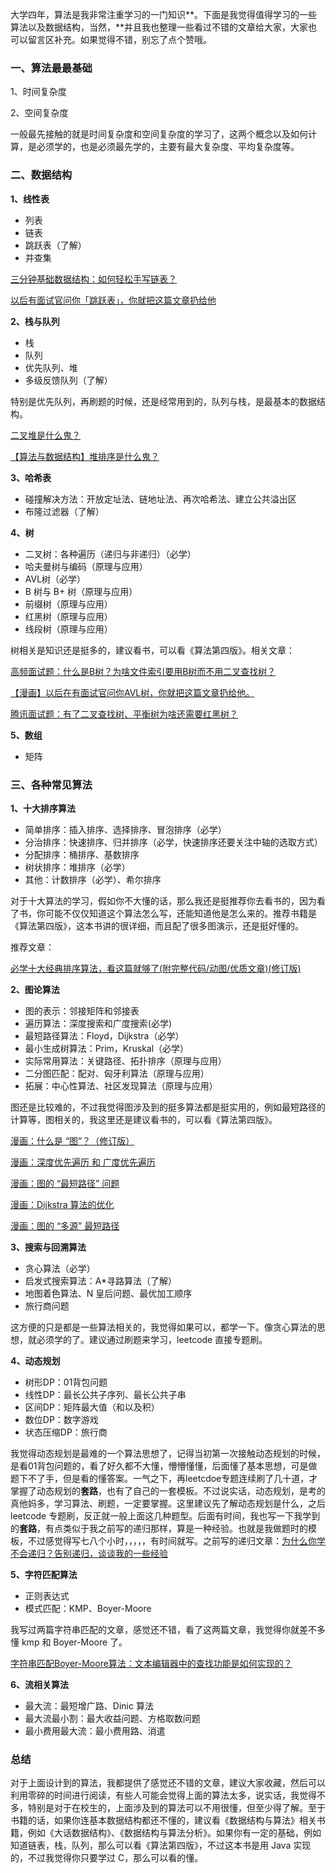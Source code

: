 大学四年，算法是我非常注重学习的一门知识**。下面是我觉得值得学习的一些算法以及数据结构，当然，**并且我也整理一些看过不错的文章给大家，大家也可以留言区补充。如果觉得不错，别忘了点个赞哦。

### 一、算法最最基础

1、时间复杂度

2、空间复杂度

一般最先接触的就是时间复杂度和空间复杂度的学习了，这两个概念以及如何计算，是必须学的，也是必须最先学的，主要有最大复杂度、平均复杂度等。

### 二、数据结构

**1、线性表**

- 列表
- 链表
- 跳跃表（了解）
- 并查集

[三分钟基础数据结构：如何轻松手写链表？](https://link.zhihu.com/?target=https%3A//mp.weixin.qq.com/s/hKjkITbCRcnZBafpjiwWJA)

[以后有面试官问你「跳跃表」，你就把这篇文章扔给他](https://link.zhihu.com/?target=https%3A//mp.weixin.qq.com/s/AGPCfFg7bEiCsa5zNeCi4A)

**2、栈与队列**

- 栈
- 队列
- 优先队列、堆
- 多级反馈队列（了解）

特别是优先队列，再刷题的时候，还是经常用到的，队列与栈，是最基本的数据结构。

[二叉堆是什么鬼？](https://link.zhihu.com/?target=https%3A//mp.weixin.qq.com/s/TKRtF2dAtH7VuNs-FC4awA)

[【算法与数据结构】堆排序是什么鬼？](https://link.zhihu.com/?target=https%3A//mp.weixin.qq.com/s/B0ImTjuQJiR7ahRzBpslcg)

**3、哈希表**

- 碰撞解决方法：开放定址法、链地址法、再次哈希法、建立公共溢出区
- 布隆过滤器（了解）

**4、树**

- 二叉树：各种遍历（递归与非递归）（必学）
- 哈夫曼树与编码（原理与应用）
- AVL树（必学）
- B 树与 B+ 树（原理与应用）
- 前缀树（原理与应用）
- 红黑树（原理与应用）
- 线段树（原理与应用）

树相关是知识还是挺多的，建议看书，可以看《算法第四版》。相关文章：

[高频面试题：什么是B树？为啥文件索引要用B树而不用二叉查找树？](https://link.zhihu.com/?target=https%3A//mp.weixin.qq.com/s%3F__biz%3DMzg2NzA4MTkxNQ%3D%3D%26mid%3D2247486101%26idx%3D1%26sn%3D980f6dfb7643a9ff4f5a661d4a496046%26chksm%3Dce404141f937c85750232523583435e97f3965a3761fa327e5d79e2b720dfced1a1dfc731d3b%26token%3D1321503479%26lang%3Dzh_CN%23rd)

[【漫画】以后在有面试官问你AVL树，你就把这篇文章扔给他。](https://link.zhihu.com/?target=https%3A//mp.weixin.qq.com/s/dYP5-fM22BgM3viWg4V44A)

[腾讯面试题：有了二叉查找树、平衡树为啥还需要红黑树？](https://link.zhihu.com/?target=https%3A//mp.weixin.qq.com/s/p_fEMMNjlnPbbwY9dDQMAQ)



**5、数组**

- 矩阵



### 三、各种常见算法

**1、十大排序算法**

- 简单排序：插入排序、选择排序、冒泡排序（必学）
- 分治排序：快速排序、归并排序（必学，快速排序还要关注中轴的选取方式）
- 分配排序：桶排序、基数排序
- 树状排序：堆排序（必学）
- 其他：计数排序（必学）、希尔排序

对于十大算法的学习，假如你不大懂的话，那么我还是挺推荐你去看书的，因为看了书，你可能不仅仅知道这个算法怎么写，还能知道他是怎么来的。推荐书籍是《算法第四版》，这本书讲的很详细，而且配了很多图演示，还是挺好懂的。

推荐文章：

[必学十大经典排序算法，看这篇就够了(附完整代码/动图/优质文章)(修订版)](https://link.zhihu.com/?target=https%3A//mp.weixin.qq.com/s/IAZnN00i65Ad3BicZy5kzQ)

**2、图论算法**

- 图的表示：邻接矩阵和邻接表
- 遍历算法：深度搜索和广度搜索(必学)
- 最短路径算法：Floyd，Dijkstra（必学）
- 最小生成树算法：Prim，Kruskal（必学）
- 实际常用算法：关键路径、拓扑排序（原理与应用）
- 二分图匹配：配对、匈牙利算法（原理与应用）
- 拓展：中心性算法、社区发现算法（原理与应用）

图还是比较难的，不过我觉得图涉及到的挺多算法都是挺实用的，例如最短路径的计算等，图相关的，我这里还是建议看书的，可以看《算法第四版》。

[漫画：什么是 “图”？（修订版）](https://link.zhihu.com/?target=https%3A//mp.weixin.qq.com/s/4JEHZWanGtsQHYrZ0MDq7Q)

[漫画：深度优先遍历 和 广度优先遍历](https://link.zhihu.com/?target=https%3A//mp.weixin.qq.com/s/WA5hQXkcACIarcdVnRnuiw)

[漫画：图的 “最短路径” 问题](https://link.zhihu.com/?target=https%3A//mp.weixin.qq.com/s/gjjrsj95X4w7QdWBlAKnaA)

[漫画：Dijkstra 算法的优化](https://link.zhihu.com/?target=https%3A//mp.weixin.qq.com/s/ALQntqQJkdWf4RbPaGOOhg)

[漫画：图的 “多源” 最短路径](https://link.zhihu.com/?target=https%3A//mp.weixin.qq.com/s/qnPSzv_xWSZN0VpdUgwvMg)

**3、搜索与回溯算法**

- 贪心算法（必学）
- 启发式搜索算法：A*寻路算法（了解）
- 地图着色算法、N 皇后问题、最优加工顺序
- 旅行商问题

这方便的只是都是一些算法相关的，我觉得如果可以，都学一下。像贪心算法的思想，就必须学的了。建议通过刷题来学习，leetcode 直接专题刷。

**4、动态规划**

- 树形DP：01背包问题
- 线性DP：最长公共子序列、最长公共子串
- 区间DP：矩阵最大值（和以及积）
- 数位DP：数字游戏
- 状态压缩DP：旅行商

我觉得动态规划是最难的一个算法思想了，记得当初第一次接触动态规划的时候，是看01背包问题的，看了好久都不大懂，懵懵懂懂，后面懂了基本思想，可是做题下不了手，但是看的懂答案。一气之下，再leetcdoe专题连续刷了几十道，才掌握了动态规划的**套路**，也有了自己的一套模板。不过说实话，动态规划，是考的真他妈多，学习算法、刷题，一定要掌握。这里建议先了解动态规划是什么，之后 leetcode 专题刷，反正就一般上面这几种题型。后面有时间，我也写一下我学到的**套路**，有点类似于我之前写的递归那样，算是一种经验。也就是我做题时的模板，不过感觉得写七八个小时，，，，，有时间就写。之前写的递归文章：[为什么你学不会递归？告别递归，谈谈我的一些经验](https://link.zhihu.com/?target=https%3A//mp.weixin.qq.com/s/mJ_jZZoak7uhItNgnfmZvQ)

**5、字符匹配算法**

- 正则表达式
- 模式匹配：KMP、Boyer-Moore

我写过两篇字符串匹配的文章，感觉还不错，看了这两篇文章，我觉得你就差不多懂 kmp 和 Boyer-Moore 了。

[字符串匹配Boyer-Moore算法：文本编辑器中的查找功能是如何实现的？](https://link.zhihu.com/?target=https%3A//mp.weixin.qq.com/s/7IZTuLrPSuxvFRqsv5PiXQ)

**6、流相关算法**

- 最大流：最短增广路、Dinic 算法
- 最大流最小割：最大收益问题、方格取数问题
- 最小费用最大流：最小费用路、消遣

### 总结

对于上面设计到的算法，我都提供了感觉还不错的文章，建议大家收藏，然后可以利用零碎的时间进行阅读，有些人可能会觉得上面的算法太多，说实话，我觉得不多，特别是对于在校生的，上面涉及到的算法可以不用很懂，但至少得了解。至于书籍的话，如果你连基本数据结构都还不懂的，建议看《数据结构与算法》相关书籍，例如《大话数据结构》、《数据结构与算法分析》。如果你有一定的基础，例如知道链表，栈，队列，那么可以看《算法第四版》，不过这本书是用 Java 实现的，不过我觉得你只要学过 C，那么可以看的懂。

